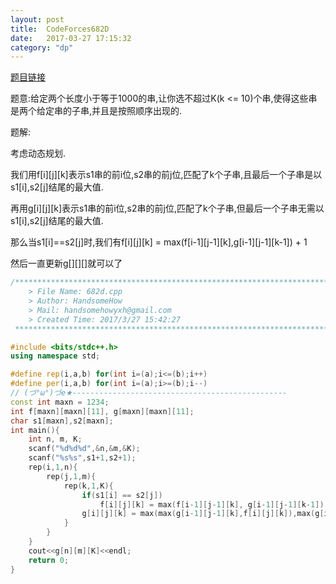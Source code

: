 ```yaml
---
layout: post
title:  CodeForces682D
date:   2017-03-27 17:15:32
category: "dp"
---
```

[题目链接](http://codeforces.com/contest/682/problem/D)

题意:给定两个长度小于等于1000的串,让你选不超过K(k <= 10)个串,使得这些串是两个给定串的子串,并且是按照顺序出现的.

题解:

考虑动态规划.

我们用f[i][j][k]表示s1串的前i位,s2串的前j位,匹配了k个子串,且最后一个子串是以s1[i],s2[j]结尾的最大值.

再用g[i][j][k]表示s1串的前i位,s2串的前j位,匹配了k个子串,但最后一个子串无需以s1[i],s2[j]结尾的最大值.

那么当s1[i]==s2[j]时,我们有f[i][j][k] = max(f[i-1][j-1][k],g[i-1][j-1][k-1]) + 1

然后一直更新g[][][]就可以了

```c++
/*************************************************************************
    > File Name: 682d.cpp
    > Author: HandsomeHow
    > Mail: handsomehowyxh@gmail.com 
    > Created Time: 2017/3/27 15:42:27
 ************************************************************************/

#include <bits/stdc++.h>
using namespace std;

#define rep(i,a,b) for(int i=(a);i<=(b);i++)
#define per(i,a,b) for(int i=(a);i>=(b);i--)
// (づ°ω°)づe★------------------------------------------------
const int maxn = 1234;
int f[maxn][maxn][11], g[maxn][maxn][11];
char s1[maxn],s2[maxn];
int main(){
	int n, m, K;
	scanf("%d%d%d",&n,&m,&K);
	scanf("%s%s",s1+1,s2+1);
	rep(i,1,n){
		rep(j,1,m){
			rep(k,1,K){
				if(s1[i] == s2[j])
					f[i][j][k] = max(f[i-1][j-1][k], g[i-1][j-1][k-1]) + 1;
				g[i][j][k] = max(max(g[i-1][j-1][k],f[i][j][k]),max(g[i-1][j][k],g[i][j-1][k]));
			}
		}
	}
	cout<<g[n][m][K]<<endl;
	return 0;
}

```

